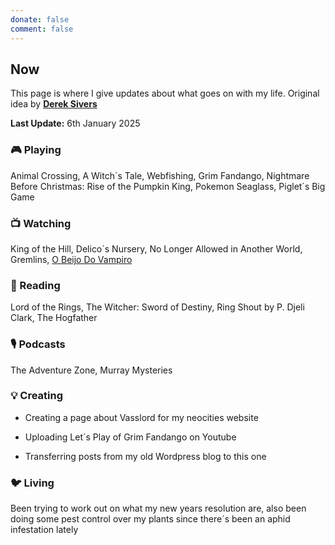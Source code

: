 ```yaml
---
donate: false
comment: false
---
```


## Now 
This page is where I give updates about what goes on with my life. Original idea by [**Derek Sivers**](https://sive.rs/nowff)

**Last Update:** 6th January 2025


### 🎮 Playing

Animal Crossing, A Witch´s Tale, Webfishing, Grim Fandango, Nightmare Before Christmas: Rise of the Pumpkin King, Pokemon Seaglass, Piglet´s Big Game

### 📺 Watching
 King of the Hill, Delico´s Nursery, No Longer Allowed in Another World, Gremlins, [O Beijo Do Vampiro](https://novelasflixbr.net/novelas/o-beijo-do-vampiro/)

### 📖 Reading
Lord of the Rings, The Witcher: Sword of Destiny, Ring Shout by P. Djeli Clark, The Hogfather

### 🎙️ Podcasts 
 The Adventure Zone, Murray Mysteries

### 💡 Creating
- Creating a page about Vasslord for my neocities website

- Uploading Let´s Play of Grim Fandango on Youtube

- Transferring posts from my old Wordpress blog to this one

### 🐦‍ Living

Been trying to work out on what my new years resolution are, also been doing some pest control over my plants since there´s been an aphid infestation lately


